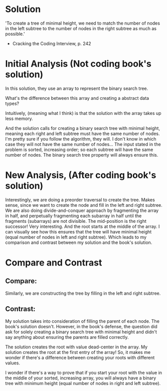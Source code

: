# Solution

'To create a tree of minimal height, we need to match the number
of nodes in the left subtree to the number of nodes in the right
subtree as much as possible.'

- Cracking the Coding Interview, p. 242

# Initial Analysis (Not coding book's solution)

In this solution, they use an array to represent the binary search tree.


What's the difference between this array and creating a abstract data types?

Intuitively, (meaning what I think) is that the solution with the array takes up less memory. 

And the solution calls for creating a binary search tree with minimal height, meaning each right and left subtree
must have the same number of nodes. I'm pretty sure if you follow the algorithm, they will. I don't know in which case 
they will not have the same number of nodes... The input stated in the problem is sorted, increasing order; so each subtree
will have the same number of nodes. The binary search tree property will always ensure this. 

# New Analysis, (After coding book's solution)

Interestingly, we are doing a preorder traversal to create the tree. Makes sense, since we want to create the node
and fill in the left and right subtree. We are also doing divide-and-conquer approach by fragmenting the array in half,
and perpetually fragmenting each subarray in half until the fragments (subarrays) are not divisible. The mid-position is 
the right successor! Very interesting. And the root starts at the middle of the array. I can visually see how this ensures
that the tree will have minimal height (equal number of nodes in left and right subtree). Which leads to my comparison and
contrast between my solution and the book's solution.

# Compare and Contrast

## Compare:

Similarly, we are constructing the tree by filling in the left and right subtree. 

## Contrast:

My solution takes into consideration of filling the parent of each node. The book's solution doesn't.
However, in the book's defense, the question did ask for solely creating a binary search tree with minimal height
and didn't say anything about ensuring the parents are filled correctly.

The solution creates the root with value dead-center in the array. My solution creates the root at the first entry of 
the array! So, it makes me wonder if there's a difference between creating your roots with different values. 

I wonder if there's a way to prove that if you start your root with the value in the middle of your sorted, increasing
array, you will always have a binary tree with minimum height (equal number of nodes in right and left subtree).
